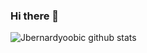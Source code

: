 ### Hi there 👋

<!--
**Jbernardyoobic/jbernardyoobic** is a ✨ _special_ ✨ repository because its `README.md` (this file) appears on your GitHub profile.

Here are some ideas to get you started:

- 🔭 I’m currently working on ...
- 🌱 I’m currently learning ...
- 👯 I’m looking to collaborate on ...
- 🤔 I’m looking for help with ...
- 💬 Ask me about ...
- 📫 How to reach me: ...
- 😄 Pronouns: ...
- ⚡ Fun fact: ...
-->

![Jbernardyoobic github stats](https://github-readme-stats.vercel.app/api?username=Jbernardyoobic&show_icons=true&hide_border=true)